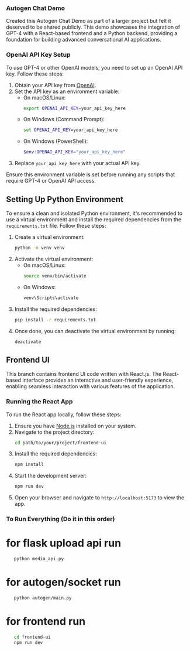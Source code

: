 ### Autogen Chat Demo

Created this Autogen Chat Demo as part of a larger project but felt it deserved to be shared publicly. This demo showcases the integration of GPT-4 with a React-based frontend and a Python backend, providing a foundation for building advanced conversational AI applications.

### OpenAI API Key Setup

To use GPT-4 or other OpenAI models, you need to set up an OpenAI API key. Follow these steps:

1. Obtain your API key from [OpenAI](https://platform.openai.com/).
2. Set the API key as an environment variable:
   - On macOS/Linux:
     ```bash
     export OPENAI_API_KEY=your_api_key_here
     ```
   - On Windows (Command Prompt):
     ```cmd
     set OPENAI_API_KEY=your_api_key_here
     ```
   - On Windows (PowerShell):
     ```powershell
     $env:OPENAI_API_KEY="your_api_key_here"
     ```
3. Replace `your_api_key_here` with your actual API key.

Ensure this environment variable is set before running any scripts that require GPT-4 or OpenAI API access.

## Setting Up Python Environment

To ensure a clean and isolated Python environment, it's recommended to use a virtual environment and install the required dependencies from the `requirements.txt` file. Follow these steps:

1. Create a virtual environment:
   ```bash
   python -m venv venv
   ```
2. Activate the virtual environment:
   - On macOS/Linux:
     ```bash
     source venv/bin/activate
     ```
   - On Windows:
     ```bash
     venv\Scripts\activate
     ```
3. Install the required dependencies:
   ```bash
   pip install -r requirements.txt
   ```
4. Once done, you can deactivate the virtual environment by running:
   ```bash
   deactivate
   ```

## Frontend UI

This branch contains frontend UI code written with React.js. The React-based interface provides an interactive and user-friendly experience, enabling seamless interaction with various features of the application.

### Running the React App

To run the React app locally, follow these steps:

1. Ensure you have [Node.js](https://nodejs.org/) installed on your system.
2. Navigate to the project directory:
   ```bash
   cd path/to/your/project/frontend-ui
   ```
3. Install the required dependencies:
   ```bash
   npm install
   ```
4. Start the development server:
   ```bash
   npm run dev
   ```
5. Open your browser and navigate to `http://localhost:5173` to view the app.

### To Run Everything (Do it in this order)

# for flask upload api run

```bash
   python media_api.py
```

# for autogen/socket run

```bash
   python autogen/main.py
```

# for frontend run

```bash
   cd frontend-ui
   npm run dev
```
